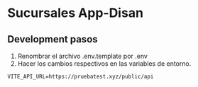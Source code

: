 # Sucursales App-Disan

## Development pasos

1. Renombrar el archivo .env.template por .env
2. Hacer los cambios respectivos en las variables de entorno.

```
VITE_API_URL=https://pruebatest.xyz/public/api

```